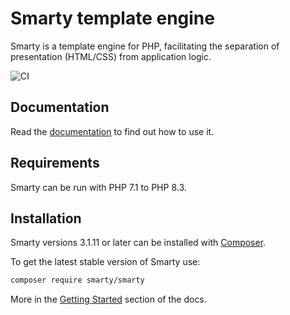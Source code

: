 # Smarty template engine
Smarty is a template engine for PHP, facilitating the separation of presentation (HTML/CSS) from application logic. 

![CI](https://github.com/smarty-php/smarty/workflows/CI/badge.svg)

## Documentation
Read the [documentation](https://smarty-php.github.io/smarty/) to find out how to use it. 

## Requirements
Smarty can be run with PHP 7.1 to PHP 8.3.

## Installation
Smarty versions 3.1.11 or later can be installed with [Composer](https://getcomposer.org/).

To get the latest stable version of Smarty use:
```bash
composer require smarty/smarty
````

More in the [Getting Started](./docs/getting-started.md) section of the docs.
